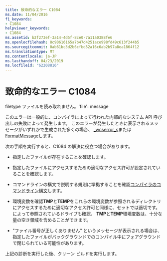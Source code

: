 ```yaml
---
title: 致命的なエラー C1084
ms.date: 11/04/2016
f1_keywords:
- C1084
helpviewer_keywords:
- C1084
ms.assetid: b2f273ef-3a14-4d5f-8ce0-7a11a0388fe6
ms.openlocfilehash: 8c90616165a7b47d4251ace998fd49c613f244b5
ms.sourcegitcommit: 0ab61bc3d2b6cfbd52a16c6ab2b97a8ea1864f12
ms.translationtype: MT
ms.contentlocale: ja-JP
ms.lasthandoff: 04/23/2019
ms.locfileid: "62208816"
---
```

# <a name="fatal-error-c1084"></a>致命的なエラー C1084

filetype ファイルを読み取れません。'file': message

このエラーは一般的に、コンパイラによって行われた内部的なシステム API 呼び出しの失敗によって発生します。 このエラーが発生したときに表示されるメッセージがいずれかで生成された多くの場合、 [_wcserror_s](../../c-runtime-library/reference/strerror-s-strerror-s-wcserror-s-wcserror-s.md)または[FormatMessage](/windows/desktop/api/winbase/nf-winbase-formatmessage)します。

次の手順を実行すると、C1084 の解決に役立つ場合があります。

- 指定したファイルが存在することを確認します。

- 指定したファイルにアクセスするための適切なアクセス許可が設定されていることを確認します。

- コマンドラインの構文で説明する規則に準拠することを確認[コンパイラのコマンドライン構文](../../build/reference/compiler-command-line-syntax.md)します。

- 環境変数を確認**TMP**と**TEMP**をこれらの環境変数が参照されるディレクトリにアクセスするために適切なアクセス許可と同様に、セットでは適切です。 によって参照されているドライブも確認、 **TMP**と**TEMP**環境変数は、十分な量の空き領域を含めることができます。

- "ファイル番号が正しくありません" というメッセージが表示される場合は、指定したファイルがバックグラウンドでのコンパイル中にフォアグラウンドで閉じられている可能性があります。

上記の診断を実行した後、クリーン ビルドを実行します。